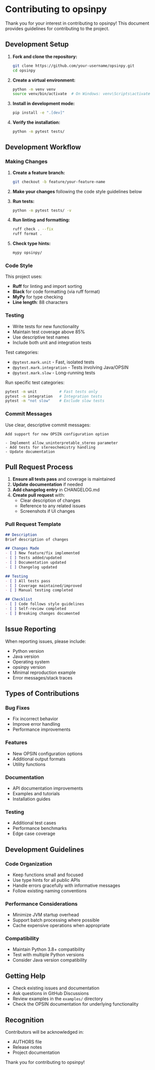 # Contributing to opsinpy

Thank you for your interest in contributing to opsinpy! This document provides guidelines for contributing to the project.

## Development Setup

1. **Fork and clone the repository:**
   ```bash
   git clone https://github.com/your-username/opsinpy.git
   cd opsinpy
   ```

2. **Create a virtual environment:**
   ```bash
   python -m venv venv
   source venv/bin/activate  # On Windows: venv\Scripts\activate
   ```

3. **Install in development mode:**
   ```bash
   pip install -e ".[dev]"
   ```

4. **Verify the installation:**
   ```bash
   python -m pytest tests/
   ```

## Development Workflow

### Making Changes

1. **Create a feature branch:**
   ```bash
   git checkout -b feature/your-feature-name
   ```

2. **Make your changes** following the code style guidelines below

3. **Run tests:**
   ```bash
   python -m pytest tests/ -v
   ```

4. **Run linting and formatting:**
   ```bash
   ruff check . --fix
   ruff format .
   ```

5. **Check type hints:**
   ```bash
   mypy opsinpy/
   ```

### Code Style

This project uses:
- **Ruff** for linting and import sorting
- **Black** for code formatting (via ruff format)
- **MyPy** for type checking
- **Line length**: 88 characters

### Testing

- Write tests for new functionality
- Maintain test coverage above 85%
- Use descriptive test names
- Include both unit and integration tests

Test categories:
- `@pytest.mark.unit` - Fast, isolated tests
- `@pytest.mark.integration` - Tests involving Java/OPSIN
- `@pytest.mark.slow` - Long-running tests

Run specific test categories:
```bash
pytest -m unit          # Fast tests only
pytest -m integration   # Integration tests
pytest -m "not slow"    # Exclude slow tests
```

### Commit Messages

Use clear, descriptive commit messages:
```
Add support for new OPSIN configuration option

- Implement allow_uninterpretable_stereo parameter
- Add tests for stereochemistry handling
- Update documentation
```

## Pull Request Process

1. **Ensure all tests pass** and coverage is maintained
2. **Update documentation** if needed
3. **Add changelog entry** in CHANGELOG.md
4. **Create pull request** with:
   - Clear description of changes
   - Reference to any related issues
   - Screenshots if UI changes

### Pull Request Template

```markdown
## Description
Brief description of changes

## Changes Made
- [ ] New feature/fix implemented
- [ ] Tests added/updated
- [ ] Documentation updated
- [ ] Changelog updated

## Testing
- [ ] All tests pass
- [ ] Coverage maintained/improved
- [ ] Manual testing completed

## Checklist
- [ ] Code follows style guidelines
- [ ] Self-review completed
- [ ] Breaking changes documented
```

## Issue Reporting

When reporting issues, please include:
- Python version
- Java version
- Operating system
- opsinpy version
- Minimal reproduction example
- Error messages/stack traces

## Types of Contributions

### Bug Fixes
- Fix incorrect behavior
- Improve error handling
- Performance improvements

### Features
- New OPSIN configuration options
- Additional output formats
- Utility functions

### Documentation
- API documentation improvements
- Examples and tutorials
- Installation guides

### Testing
- Additional test cases
- Performance benchmarks
- Edge case coverage

## Development Guidelines

### Code Organization
- Keep functions small and focused
- Use type hints for all public APIs
- Handle errors gracefully with informative messages
- Follow existing naming conventions

### Performance Considerations
- Minimize JVM startup overhead
- Support batch processing where possible
- Cache expensive operations when appropriate

### Compatibility
- Maintain Python 3.8+ compatibility
- Test with multiple Python versions
- Consider Java version compatibility

## Getting Help

- Check existing issues and documentation
- Ask questions in GitHub Discussions
- Review examples in the `examples/` directory
- Check the OPSIN documentation for underlying functionality

## Recognition

Contributors will be acknowledged in:
- AUTHORS file
- Release notes
- Project documentation

Thank you for contributing to opsinpy! 